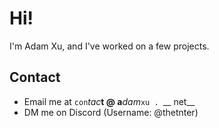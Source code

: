 # Hi!

I'm Adam Xu, and I've worked on a few projects.

## Contact
- Email me at `con`*tac***t @ a**_dam_`xu . `__ net__
- DM me on Discord (Username: @thetnter)

<!--
**AdamEXu/AdamEXu** is a ✨ _special_ ✨ repository because its `README.md` (this file) appears on your GitHub profile.

Here are some ideas to get you started:

- 🔭 I’m currently working on ...
- 🌱 I’m currently learning ...
- 👯 I’m looking to collaborate on ...
- 🤔 I’m looking for help with ...
- 💬 Ask me about ...
- 📫 How to reach me: ...
- 😄 Pronouns: ...
- ⚡ Fun fact: ...
-->
